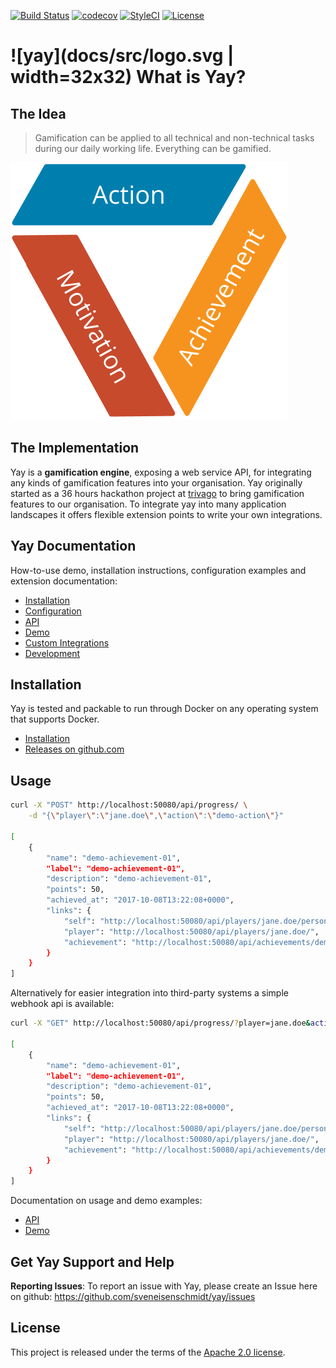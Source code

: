 [![Build Status](https://travis-ci.org/sveneisenschmidt/yay.svg?branch=master)](https://travis-ci.org/sveneisenschmidt/yay) [![codecov](https://codecov.io/gh/sveneisenschmidt/yay/branch/master/graph/badge.svg)](https://codecov.io/gh/sveneisenschmidt/yay) [![StyleCI](https://styleci.io/repos/85753371/shield?branch=master)](https://styleci.io/repos/85753371) [![License](https://img.shields.io/badge/License-Apache%202.0-blue.svg)](https://opensource.org/licenses/Apache-2.0)

# ![yay](docs/src/logo.svg | width=32x32) What is Yay?

## The Idea
> Gamification can be applied to all technical and non-technical tasks during our daily working life. Everything can be gamified.

![yay](docs/src/cycle.png)

## The Implementation
Yay is a **gamification engine**, exposing a web service API, for integrating any kinds of gamification features into your organisation. Yay originally started as a 36 hours hackathon project at [trivago](https://github.com/trivago) to bring gamification features to our organisation. To integrate yay into many application landscapes it offers flexible extension points to write your own integrations.

## Yay Documentation
How-to-use demo, installation instructions, configuration examples and extension documentation:

* [Installation](docs/installation.md)
* [Configuration](docs/configuration.md)
* [API](docs/api.md)
* [Demo](docs/demo.md)
* [Custom Integrations](docs/integrations.md)
* [Development](docs/development.md)

## Installation
Yay is tested and packable to run through Docker on any operating system that supports Docker.

* [Installation](docs/installation.md)
* [Releases on github.com](https://github.com/sveneisenschmidt/yay/releases)

## Usage
```bash
curl -X "POST" http://localhost:50080/api/progress/ \
    -d "{\"player\":\"jane.doe\",\"action\":\"demo-action\"}"

[
    {
        "name": "demo-achievement-01",
        "label": "demo-achievement-01",
        "description": "demo-achievement-01",
        "points": 50,
        "achieved_at": "2017-10-08T13:22:08+0000",
        "links": {
            "self": "http://localhost:50080/api/players/jane.doe/personal-achievements/",
            "player": "http://localhost:50080/api/players/jane.doe/",
            "achievement": "http://localhost:50080/api/achievements/demo-achievement-01/"
        }
    }
]
```

Alternatively for easier integration into third-party systems a simple webhook api is available:
```bash
curl -X "GET" http://localhost:50080/api/progress/?player=jane.doe&action=demo-action

[
    {
        "name": "demo-achievement-01",
        "label": "demo-achievement-01",
        "description": "demo-achievement-01",
        "points": 50,
        "achieved_at": "2017-10-08T13:22:08+0000",
        "links": {
            "self": "http://localhost:50080/api/players/jane.doe/personal-achievements/",
            "player": "http://localhost:50080/api/players/jane.doe/",
            "achievement": "http://localhost:50080/api/achievements/demo-achievement-01/"
        }
    }
]
```

Documentation on usage and demo examples:
* [API](docs/api.md)
* [Demo](docs/demo.md)

## Get Yay Support and Help

**Reporting Issues**: To report an issue with Yay, please create an Issue here on github: https://github.com/sveneisenschmidt/yay/issues


## License

This project is released under the terms of the [Apache 2.0 license](http://www.apache.org/licenses/LICENSE-2.0).
